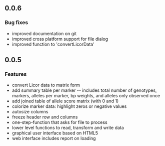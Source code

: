 0.0.6
------
### Bug fixes
- improved documentation on git
- improved cross platform support for file dialog
- improved function to 'convertLicorData'

0.0.5
-----

### Features
- convert Licor data to matrix form
- add summary table per marker
-- includes total number of genotypes, markers, alleles per marker, bp weights, and alleles only observed once
- add joined table of allele score matrix (with 0 and 1)
- colorize marker data: highlight zeros or negative values
- autosize columns
- freeze header row and columns
- one-step-function that asks for file to process
- lower level functions to read, transform and write data
- graphical user interface based on HTML5
- web interface includes report on loading
